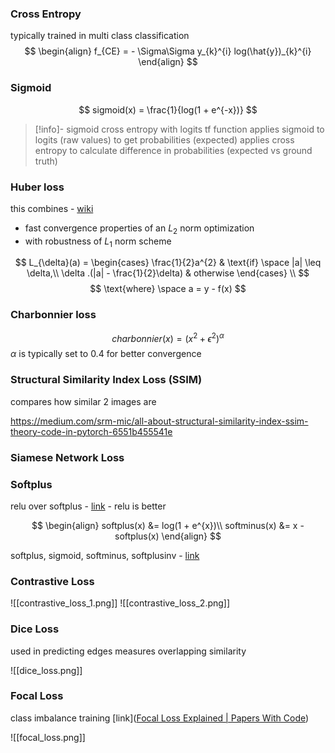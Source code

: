 ### Cross Entropy
typically trained in multi class classification
$$
\begin{align}
f_{CE} = - \Sigma\Sigma y_{k}^{i} log(\hat{y})_{k}^{i}
\end{align}
$$


### Sigmoid
$$
sigmoid(x) = \frac{1}{log(1 + e^{-x})}
$$
>[!info]- sigmoid cross entropy with logits
>tf function
>applies sigmoid to logits (raw values) to get probabilities (expected)
>applies cross entropy to calculate difference in probabilities (expected vs ground truth)
>

### Huber loss
this combines - [wiki](https://en.wikipedia.org/wiki/Huber_loss)
- fast convergence properties of an $L_2$ norm optimization 
- with robustness of $L_{1}$ norm scheme

$$
L_{\delta}(a) = 
\begin{cases}
\frac{1}{2}a^{2} & \text{if} \space |a| \leq \delta,\\
\delta .(|a| - \frac{1}{2}\delta) & otherwise
\end{cases}
\\
$$
$$
\text{where} \space a = y - f(x)
$$

### Charbonnier loss
$$
charbonnier(x) = (x^{2} + \epsilon^{2})^{\alpha}
$$
$\alpha$ is typically set to $0.4$ for better convergence

### Structural Similarity Index Loss (SSIM)
compares how similar 2 images are 

https://medium.com/srm-mic/all-about-structural-similarity-index-ssim-theory-code-in-pytorch-6551b455541e

### Siamese Network Loss


### Softplus
relu over softplus - [link](https://stats.stackexchange.com/questions/146057/what-are-the-benefits-of-using-relu-over-softplus-as-activation-functions)
	- relu is better

$$
\begin{align}
softplus(x) &= log(1 + e^{x})\\
softminus(x) &= x - softplus(x)
\end{align}
$$

softplus, sigmoid, softminus, softplusinv - [link](https://jiafulow.github.io/blog/2019/07/11/softplus-and-softminus/)

### Contrastive Loss
![[contrastive_loss_1.png]]
![[contrastive_loss_2.png]]

### Dice Loss
used in predicting edges 
measures overlapping similarity

![[dice_loss.png]]

### Focal Loss
class imbalance training [link]([Focal Loss Explained | Papers With Code](https://paperswithcode.com/method/focal-loss#:~:text=Focal%20loss%20applies%20a%20modulating,in%20the%20correct%20class%20increases.))

![[focal_loss.png]]
